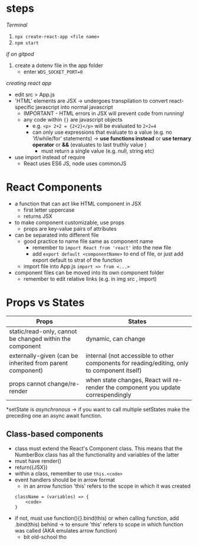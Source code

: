 # steps 
*Terminal*
1. `npx create-react-app <file name>`
2. `npm start`

*if on gitpod*
1. create a dotenv file in the app folder
    * enter `WDS_SOCKET_PORT=0`

*creating react app*
* edit src > App.js
* 'HTML' elements are JSX -> undergoes transpilation to convert react-specific javascript into normal javascript
    * IMPORTANT - HTML errors in JSX will prevent code from running! 
    * any code within `{}` are javascript objects 
        * e.g. `<p> 2+2 = {2+2}</p>` will be evaluated to `2+2=4`
        * can only use expressions that evaluate to a value (e.g. no 'if/while/for' statements) -> **use functions instead** or **use ternary operator** or **&&** (evaluates to last truthly value )
            * must return a single value (e.g. null, string etc)
* use import instead of require
    * React uses ES6 JS, node uses commonJS

# React Components
*  a function that can act like HTML component in JSX 
    * first letter uppercase
    * returns JSX
* to make component customizable, use props
    * props are key-value pairs of attributes
* can be separated into different file 
    * good practice to name file same as component name
        * remember to `import React from 'react'` into the new file
        * add `export default <componentName>` to end of file, or just add export default to strat of the function
    * import file into App.js 
        `import <> from <...>`
* component files can be moved into its own component folder 
    * remember to edit relative links (e.g. in img src , import)

# Props vs States
Props | States
---|---
static/read-only,  cannot be changed within the component | dynamic, can change 
externally-given (can be inherited from parent component)|internal (not accessible to other components for reading/editing, only to component itself)
props cannot change/re-render| when state changes, React will re-render the component you update correspendingly 

\*setState is *asynchronous* -> if you want to call multiple setStates make the preceding one an async await function. 

## Class-based components
* class must extend the React's Component class. This means that the NumberBox class has all the functionality and variables of the latter
* must have render()
* return({JSX})
* within a class, remember to use `this.<code>` 
* event handlers should be in arrow format 
    * in an arrow function 'this' refers to the scope in which it was created
    ```
    className = (variables) => {
        <code> 
    }
    ```
* if not, must use function(){}.bind(this) or when calling function, add .bind(this) behind -> to ensure 'this' refers to scope in which function was called (AKA emulates arrow function)
    * bit old-school tho

